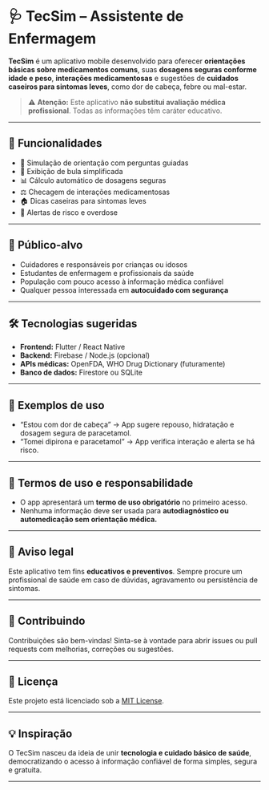 # 🩺 TecSim – Assistente de Enfermagem

**TecSim** é um aplicativo mobile desenvolvido para oferecer **orientações básicas sobre medicamentos comuns**, suas **dosagens seguras conforme idade e peso**, **interações medicamentosas** e sugestões de **cuidados caseiros para sintomas leves**, como dor de cabeça, febre ou mal-estar.

> ⚠️ **Atenção:** Este aplicativo **não substitui avaliação médica profissional**. Todas as informações têm caráter educativo.

---

## 🚀 Funcionalidades

- 🧠 Simulação de orientação com perguntas guiadas  
- 💊 Exibição de bula simplificada  
- 📊 Cálculo automático de dosagens seguras  
- ⚖️ Checagem de interações medicamentosas  
- 🏠 Dicas caseiras para sintomas leves  
- 🚨 Alertas de risco e overdose  

---

## 🎯 Público-alvo

- Cuidadores e responsáveis por crianças ou idosos  
- Estudantes de enfermagem e profissionais da saúde  
- População com pouco acesso à informação médica confiável  
- Qualquer pessoa interessada em **autocuidado com segurança**

---

## 🛠️ Tecnologias sugeridas

- **Frontend:** Flutter / React Native  
- **Backend:** Firebase / Node.js (opcional)  
- **APIs médicas:** OpenFDA, WHO Drug Dictionary (futuramente)  
- **Banco de dados:** Firestore ou SQLite  

---

## 📲 Exemplos de uso

- “Estou com dor de cabeça” → App sugere repouso, hidratação e dosagem segura de paracetamol.  
- “Tomei dipirona e paracetamol” → App verifica interação e alerta se há risco.  

---

## 📜 Termos de uso e responsabilidade

- O app apresentará um **termo de uso obrigatório** no primeiro acesso.  
- Nenhuma informação deve ser usada para **autodiagnóstico ou automedicação sem orientação médica.**  

---

## 📌 Aviso legal

Este aplicativo tem fins **educativos e preventivos**. Sempre procure um profissional de saúde em caso de dúvidas, agravamento ou persistência de sintomas.

---

## 🤝 Contribuindo

Contribuições são bem-vindas! Sinta-se à vontade para abrir issues ou pull requests com melhorias, correções ou sugestões.  

---

## 📄 Licença

Este projeto está licenciado sob a [MIT License](LICENSE).

---

## 💡 Inspiração

O TecSim nasceu da ideia de unir **tecnologia e cuidado básico de saúde**, democratizando o acesso à informação confiável de forma simples, segura e gratuita.

---

